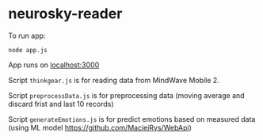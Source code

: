 # neurosky-reader
To run app:
```shell
node app.js
```
App runs on [localhost:3000](http://localhost:3000)

Script `thinkgear.js` is for reading data from MindWave Mobile 2.

Script `preprocessData.js` is for preprocessing data (moving average and discard frist and last 10 records)

Script `generateEmotions.js` is for predict emotions based on measured data (using ML model https://github.com/MaciejRys/WebApi)
